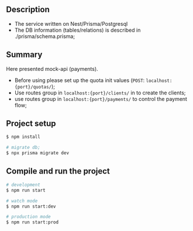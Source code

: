 ## Description
- The service written on Nest/Prisma/Postgresql
- The DB information (tables/relations) is described in ./prisma/schema.prisma;

## Summary
Here presented mock-api (payments).
- Before using please set up the quota init values (`POST`: `localhost:{port}/quotas/`);
- Use routes group in `localhost:{port}/clients/` in to create the clients;
- use routes group in `localhost:{port}/payments/` to control the payment flow;

## Project setup

```bash
$ npm install
```

```bash
# migrate db;
$ npx prisma migrate dev
```


## Compile and run the project

```bash
# development
$ npm run start

# watch mode
$ npm run start:dev

# production mode
$ npm run start:prod
```



